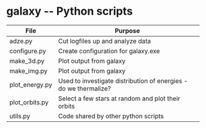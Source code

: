# galaxy -- Python scripts


| File |  Purpose |
|---------------------|---------------------------------------------------------------------------------------|
| adze.py |Cut logfiles up and analyze data |
| configure.py | Create configuration for galaxy.exe |
| make_3d.py | Plot output from galaxy |
| make_img.py | Plot output from galaxy |
| plot_energy.py  |Used to investigate distribution of energies - do we thermalize?| 
| plot_orbits.py | Select a few stars at random and plot their orbits |
| utils.py | Code shared by other python scripts |
